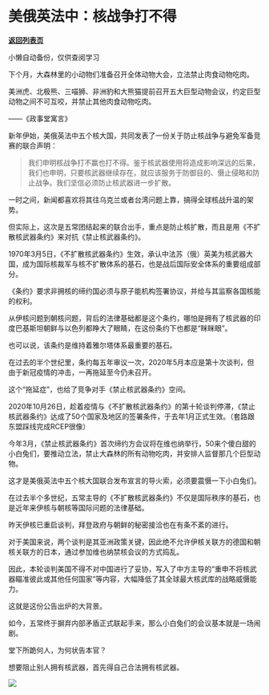 # 美俄英法中：核战争打不得

[**返回列表页**](/gzh/政事堂2019)

小懒自动备份，仅供查阅学习

下个月，大森林里的小动物们准备召开全体动物大会，立法禁止肉食动物吃肉。

  

美洲虎、北极熊、三喵狮、非洲豹和大熊猫提前召开五大巨型动物会议，约定巨型动物之间不可互咬，并禁止其他肉食动物吃肉。

  

——《政事堂寓言》  

  

新年伊始，美俄英法中五个核大国，共同发表了一份关于防止核战争与避免军备竞赛的联合声明：

>
> 我们申明核战争打不赢也打不得。鉴于核武器使用将造成影响深远的后果，我们也申明，只要核武器继续存在，就应该服务于防御目的、慑止侵略和防止战争。我们坚信必须防止核武器进一步扩散。

  

一时之间，新闻都喜欢将其往乌克兰或者台湾问题上靠，搞得全球核战升温的架势。

  

但实际上，这次是五常团结起来的联合出手，重点是防止核扩散，而且是用《不扩散核武器条约》来对抗《禁止核武器条约》。

  

1970年3月5日，《不扩散核武器条约》生效，承认中法苏（俄）英美为核武器大国，成为国际核裁军与核不扩散体系的基石，也是战后国际安全体系的重要组成部分。

  

《条约》要求非拥核的缔约国必须与原子能机构签署协议，并给与其监察各国核能的权利。

  

从伊核问题到朝核问题，背后的法律基础都是这个条约，哪怕是拥有了核武器的印度巴基斯坦朝鲜与以色列都睁大了眼睛，在这份条约下也都是“眯眯眼”。  

  

也可以说，该条约是维持着雅尔塔体系最重要的基石。

  

在过去的半个世纪里，条约每五年审议一次，2020年5月本应是第十次谈判，但由于新冠疫情的冲击，一再拖延至今仍未召开。  

  

这个“拖延症”，也给了竞争对手《禁止核武器条约》空间。  

  

2020年10月26日，趁着疫情与《不扩散核武器条约》的第十轮谈判停滞，《禁止核武器条约》达成了50个国家及地区的签署条件，于去年1月正式生效。（套路跟东盟踩线完成RCEP很像）

  

今年3月，《禁止核武器条约》首次缔约方会议将在维也纳举行，50来个傻白甜的小白兔们，要推动立法，禁止大森林的所有动物吃肉，并安排人监督那几个巨型动物。

  

这才是美俄英法中五个核大国联合发布宣言的导火索，必须要震慑一下小白兔们。

  

在过去半个多世纪，五常主导的《不扩散核武器条约》不仅是国际秩序的基石，也是近年来伊核与朝核等国际问题的法律基础。

  

昨天伊核已重启谈判，拜登政府与朝鲜的秘密接洽也在有条不紊的进行。

  

对于美国来说，两个谈判是其亚洲政策关键，因此绝不允许伊核关联方的德国和朝核关联方的日本，通过参加维也纳禁核会议的方式捣乱。  

  

因此，本轮谈判美国不得不对中国进行了妥协，写入了中方主导的“重申不将核武器瞄准彼此或其他任何国家”等内容，大幅降低了其全球最大核武库的战略威慑能力。

  

这就是这份公告出炉的大背景。

  

如今，五常终于摒弃内部矛盾正式联起手来，那么小白兔们的会议基本就是一场闹剧。

  

堂下所跪何人，为何状告本官？

  

想要阻止别人拥有核武器，首先得自己合法拥有核武器。

  

![](https://mmbiz.qpic.cn/mmbiz_png/rxhS23yu8cN3xKmpofBlxgzxhrGeqJFPLQteWlic0PuTJ5XibdWm29rT3M2AO6h929G3zBF7IFVhQicCovXQnofSA/640?wx_fmt=png)

  

